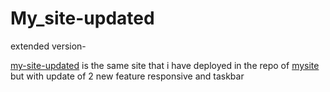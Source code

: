 # My_site-updated

extended version-


[my-site-updated](https://anii693.github.io/My_site-updated/) is the same site that i have deployed in the repo of [mysite](https://anii693.github.io/My_Site/) but with update of 2 new feature responsive and taskbar

